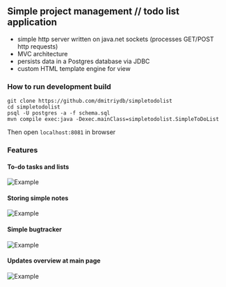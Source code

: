 ## Simple project management // todo list application 

- simple http server written on java.net sockets (processes GET/POST http requests)
- MVC architecture
- persists data in a Postgres database via JDBC 
- custom HTML template engine for view

### How to run development build

```
git clone https://github.com/dmitriydb/simpletodolist
cd simpletodolist 
psql -U postgres -a -f schema.sql
mvn compile exec:java -Dexec.mainClass=simpletodolist.SimpleToDoList
```

Then open ```localhost:8081``` in browser

### Features
#### To-do tasks and lists
![Example](https://files.catbox.moe/5befse.png)

#### Storing simple notes
![Example](https://files.catbox.moe/wfi4ef.png)

#### Simple bugtracker
![Example](https://files.catbox.moe/8nu4fq.png)

#### Updates overview at main page

![Example](https://files.catbox.moe/4wt5mg.png)


